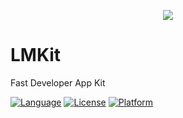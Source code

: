 <p align="center"><img src="https://github.com/limenglook/LMKit/blob/master/LMKitDemo/Images.xcassets/LaunchImage.launchimage/Default%402x.png"></p>

# LMKit
Fast Developer App Kit

[![Language](https://img.shields.io/badge/language-Objective--C-blue.svg)](https://developer.apple.com/library/mac/documentation/Cocoa/Conceptual/ProgrammingWithObjectiveC/Introduction/Introduction.html)
[![License](https://img.shields.io/badge/license-MIT-lightgrey.svg)](https://github.com/limenglook/LMKit/blob/master/LICENSE)
[![Platform](https://img.shields.io/badge/platform-iOS-ffc713.svg)](https://developer.apple.com/library/ios/)

